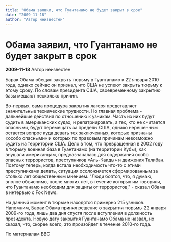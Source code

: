 ```yaml
---
title: "Обама заявил, что Гуантанамо не будет закрыт в срок"
date: "2009-11-18"
author: "Автор неизвестен"
---
```


# Обама заявил, что Гуантанамо не будет закрыт в срок

**2009-11-18** Автор неизвестен

Барак Обама обещал закрыть тюрьму в Гуантанамо к 22 января 2010 года, однако сейчас он признал, что США не успеют закрыть тюрьму к этому сроку. По словам президента США, своевременному закрытию базы мешают несколько причин.

Во-первых, сама процедура закрытия лагеря представляет значительные технические трудности. Но главная проблема - дальнейшие действия по отношению к узникам. Часть из них будут судить в американских судах, и репатриировать, а тех, кто не считается опасными, будут перемещать за пределы США, однако нерешенным остается вопрос куда девать тех заключенных, которые признаны «особо опасными» и которых по правовым причинам невозможно судить на территории США. Дело в том, что превращенная в 2002 году в тюрьму военная база в Гуантанамо (на территории Кубы), как внушали американцам, предназначалась для содержания особо опасных террористов, преступников «Аль-Каиды» и движения Талибан. Поэтому теперь, когда встала необходимость что-то с этими преступниками делать, ситуация осоложняется сформированным за столько лет общественным мнением. "Люди боятся, что, я думаю, вполне объяснимо, после многих лет, в течение которых им говорили, что Гуантанамо необходим для защиты от террористов," - сказал Обама в интервью с Fox News.

На данный момент в тюрьме находятся примерно 215 узников. Напомним, Барак Обама принял решение о закрытии тюрьмы 22 января 2009-го года, лишь два дня спустя после вступления в должность президента. Новую дату закрытия Гуантанамо Обама не назвал, но сказал, что, скорее всего, это произойдет в течение 2010-го года.

По материалам BBC